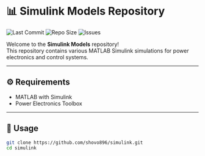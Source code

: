 # 📊 Simulink Models Repository

![Last Commit](https://img.shields.io/github/last-commit/shovo896/simulink?style=for-the-badge)
![Repo Size](https://img.shields.io/github/repo-size/shovo896/simulink?style=for-the-badge)
![Issues](https://img.shields.io/github/issues/shovo896/simulink?style=for-the-badge)

Welcome to the **Simulink Models** repository!  
This repository contains various MATLAB Simulink simulations for power electronics and control systems.

---


## ⚙️ Requirements

- MATLAB with Simulink  
- Power Electronics Toolbox  

---

## 🚀 Usage

```bash
git clone https://github.com/shovo896/simulink.git
cd simulink
